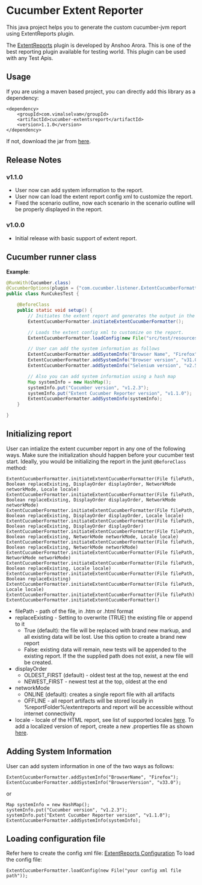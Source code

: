 # Cucumber Extent Reporter

This java project helps you to generate the custom cucumber-jvm report using ExtentReports plugin.

The [ExtentReports](http://extentreports.relevantcodes.com/) plugin is developed by Anshoo Arora. This is one of the best reporting plugin available for testing world. This plugin can be used with any Test Apis.

## Usage
If you are using a maven based project, you can directly add this library as a dependency:

```
<dependency>
    <groupId>com.vimalselvam</groupId>
    <artifactId>cucumber-extentsreport</artifactId>
    <version>1.1.0</version>
</dependency>
```

If not, download the jar from [here](http://search.maven.org/remotecontent?filepath=com/vimalselvam/cucumber-extentsreport/1.1.0/cucumber-extentsreport-1.1.0.jar).

## Release Notes
### v1.1.0
- User now can add system information to the report.
- User now can load the extent report config xml to customize the report.
- Fixed the scenario outline, now each scenario in the scenario outline will be properly displayed in the report.

### v1.0.0
- Initial release with basic support of extent report.

## Cucumber runner class

**Example**:
```java
@RunWith(Cucumber.class)
@CucumberOptions(plugin = {"com.cucumber.listener.ExtentCucumberFormatter"})
public class RunCukesTest {

    @BeforeClass
    public static void setup() {
        // Initiates the extent report and generates the output in the output/Run_<unique timestamp>/report.html file by default.
        ExtentCucumberFormatter.initiateExtentCucumberFormatter();

        // Loads the extent config xml to customize on the report.
        ExtentCucumberFormatter.loadConfig(new File("src/test/resources/extent-config.xml"));

        // User can add the system information as follows
        ExtentCucumberFormatter.addSystemInfo("Browser Name", "Firefox");
        ExtentCucumberFormatter.addSystemInfo("Browser version", "v31.0");
        ExtentCucumberFormatter.addSystemInfo("Selenium version", "v2.53.0");

        // Also you can add system information using a hash map
        Map systemInfo = new HashMap();
        systemInfo.put("Cucumber version", "v1.2.3");
        systemInfo.put("Extent Cucumber Reporter version", "v1.1.0");
        ExtentCucumberFormatter.addSystemInfo(systemInfo);
    }

}
```

## Initializing report
User can intialize the extent cucumber report in any one of the following ways. Make sure the initialization should happen before your cucumber test start. Ideally, you would be initializing the report in the junit `@BeforeClass` method:

```
ExtentCucumberFormatter.initiateExtentCucumberFormatter(File filePath, Boolean replaceExisting, DisplayOrder displayOrder, NetworkMode networkMode, Locale locale)
ExtentCucumberFormatter.initiateExtentCucumberFormatter(File filePath, Boolean replaceExisting, DisplayOrder displayOrder, NetworkMode networkMode)
ExtentCucumberFormatter.initiateExtentCucumberFormatter(File filePath, Boolean replaceExisting, DisplayOrder displayOrder, Locale locale)
ExtentCucumberFormatter.initiateExtentCucumberFormatter(File filePath, Boolean replaceExisting, DisplayOrder displayOrder)
ExtentCucumberFormatter.initiateExtentCucumberFormatter(File filePath, Boolean replaceExisting, NetworkMode networkMode, Locale locale)
ExtentCucumberFormatter.initiateExtentCucumberFormatter(File filePath, Boolean replaceExisting, NetworkMode networkMode)
ExtentCucumberFormatter.initiateExtentCucumberFormatter(File filePath, NetworkMode networkMode)
ExtentCucumberFormatter.initiateExtentCucumberFormatter(File filePath, Boolean replaceExisting, Locale locale)
ExtentCucumberFormatter.initiateExtentCucumberFormatter(File filePath, Boolean replaceExisting)
ExtentCucumberFormatter.initiateExtentCucumberFormatter(File filePath, Locale locale)
ExtentCucumberFormatter.initiateExtentCucumberFormatter(File filePath)
ExtentCucumberFormatter.initiateExtentCucumberFormatter()
```
* filePath - path of the file, in .htm or .html format
* replaceExisting - Setting to overwrite (TRUE) the existing file or append to it
    * True (default): the file will be replaced with brand new markup, and all existing data will be lost. Use this option to create a brand new report
    * False: existing data will remain, new tests will be appended to the existing report. If the the supplied path does not exist, a new file will be created.
* displayOrder
    * OLDEST_FIRST (default) - oldest test at the top, newest at the end
    * NEWEST_FIRST - newest test at the top, oldest at the end
* networkMode
    * ONLINE (default): creates a single report file with all artifacts
    * OFFLINE - all report artifacts will be stored locally in %reportFolder%/extentreports and report will be accessible without internet connectivity
* locale - locale of the HTML report, see list of supported locales [here](http://extentreports.relevantcodes.com/java/#localized-versions). To add a localized version of report, create a new .properties file as shown [here](https://github.com/anshooarora/extentreports/blob/master/java/extentreports/src/main/resources/com/relevantcodes/extentreports/view/resources/localized.properties).

## Adding System Information
User can add system information in one of the two ways as follows:

```
ExtentCucumberFormatter.addSystemInfo("BrowserName", "Firefox");
ExtentCucumberFormatter.addSystemInfo("BrowserVersion", "v33.0");
```

or

```
Map systemInfo = new HashMap();
systemInfo.put("Cucumber version", "v1.2.3");
systemInfo.put("Extent Cucumber Reporter version", "v1.1.0");
ExtentCucumberFormatter.addSystemInfo(systemInfo);
```

## Loading configuration file
Refer here to create the config xml file: [ExtentReports Configuration](http://extentreports.relevantcodes.com/java/#configuration)
To load the config file:

```
ExtentCucumberFormatter.loadConfig(new File("your config xml file path"));
```